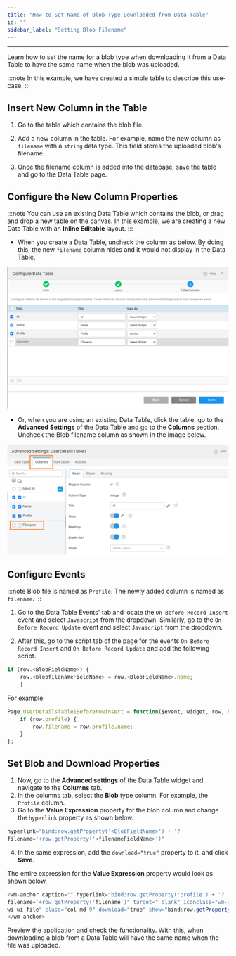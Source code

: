 ```yaml
---
title: "How to Set Name of Blob Type Downloaded from Data Table"
id: ""
sidebar_label: "Setting Blob Filename"
---
```

---

Learn how to set the name for a blob type when downloading it from a Data Table to have the same name when the blob was uploaded.

:::note
In this example, we have created a simple table to describe this use-case.
:::

## Insert New Column in the Table

1. Go to the table which contains the blob file.

2. Add a new column in the table. For example, name the new column as `filename` with a `string` data type. This field stores the uploaded blob's filename.

3. Once the filename column is added into the database, save the table and go to the Data Table page.

## Configure the New Column Properties

:::note
You can use an existing Data Table which contains the blob, or drag and drop a new table on the canvas. In this example, we are creating a new Data Table with an **Inline Editable** layout.
:::

- When you create a Data Table, uncheck the column as below. By doing this, the new `filename` column hides and it would not display in the Data Table.

![uncheck filename column](/learn/assets/uncheck-filename-blob-download.png)

- Or, when you are using an existing Data Table, click the table, go to the **Advanced Settings** of the Data Table and go to the **Columns** section. Uncheck the Blob filename column as shown in the image below.

![hide data table column](/learn/assets/datatable-hide-column.png)

## Configure Events

:::note
Blob file is named as `Profile`.
The newly added column is named as `filename`.
:::

1. Go to the Data Table Events' tab and locate the `On Before Record Insert` event and select `Javascript` from the dropdown. Similarly, go to the `On Before Record Update` event and select `Javascript` from the dropdown.

2. After this, go to the script tab of the page for the events `On Before Record Insert` and `On Before Record Update` and add the following script.

```js
if (row.<BlobFieldName>) {
    row.<blobfilenameFieldName> = row.<BlobFieldName>.name;
    }
```

For example:

```js
Page.UserDetailsTable1Beforerowinsert = function($event, widget, row, options) {
    if (row.profile) {
        row.filename = row.profile.name;
    }
};
```

## Set Blob and Download Properties

1. Now, go to the **Advanced settings** of the Data Table widget and navigate to the **Columns** tab. 
2. In the columns tab, select the **Blob** type column. For example, the `Profile` column.
3. Go to the **Value Expression** property for the blob column and change the `hyperlink` property as shown below.

```js
hyperlink="bind:row.getProperty('<BlobFieldName>') + '?
filename='+row.getProperty('<filenameFieldName>')"
```

4. In the same expression, add the `download="true"` property to it, and click **Save**.

The entire expression for the **Value Expression** property would look as shown below.

```js
<wm-anchor caption="" hyperlink="bind:row.getProperty('profile') + '?
filename='+row.getProperty('filename')" target="_blank" iconclass="wm-icon wm-icon24 
wi wi-file" class="col-md-9" download="true" show="bind:row.getProperty('blobdata')!= null">
</wm-anchor>
```

Preview the application and check the functionality. With this, when downloading a blob from a Data Table will have the same name when the file was uploaded.